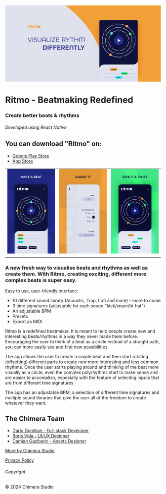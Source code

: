 ![feature_graphic](.github/docs/feature_graphic.png)

# Ritmo - Beatmaking Redefined

### Create better beats & rhythms

###### Developed using React Native

## You can download "Ritmo" on:

-   [Google Play Store](https://play.google.com/store/apps/details?id=com.chimerastudio.ritmo)
-   [App Store](https://apps.apple.com/us/app/ritmo-beatmaking-redefined/id1562582519)

<!-- Hack to display images in a grid -->
| | | |
|-|-|-|
| ![screen_1](.github/docs/screen_1.png) | ![screen_2](.github/docs/screen_2.png) | ![screen_3](.github/docs/screen_3.png)
| | | |

### A new fresh way to visualise beats and rhythms as well as create them. With Ritmo, creating exciting, different more complex beats is super easy.

Easy to use, user-friendly interface:

-   10 different sound library (Acoustic, Trap, Lofi and more) - more to come
-   3 time signatures (adjustable for each sound "kick/snare/hi-hat")
-   An adjustable BPM
-   Presets
-   Export as MIDI

Ritmo is a redefined beatmaker. It is meant to help people create new and interesting beats/rhythms in a way they never made them before. Encouraging the user to think of a beat as a circle instead of a straight path, you can more easily see and find new possibilities.

The app allows the user to create a simple beat and then start rotating (offsetting) different parts to create new more interesting and less common rhythms. Once the user starts playing around and thinking of the beat more visually as a circle, even the complex polyrhythms start to make sense and are easier to accomplish, especially with the feature of selecting inputs that are from different time signatures.

The app has an adjustable BPM, a selection of different time signatures and multiple sound libraries that give the user all of the freedom to create whatever they want.

## The Chimera Team

-   [Dario Dumlijan - Full-stack Developer](https://dariodumlijan.com/design/business-card)
-   [Boris Vida - UI/UX Designer](https://behance.net/lemondesignuk)
-   [Damjan Gazibaric - Assets Designer](https://behance.net/gazdadesigns)

[More by Chimera Studio](https://linktr.ee/chimerastudiotm)

[Privacy Policy](https://chimerastudio.co.uk/privacy-policy)

###### Copyright

© 2024 Chimera Studio
